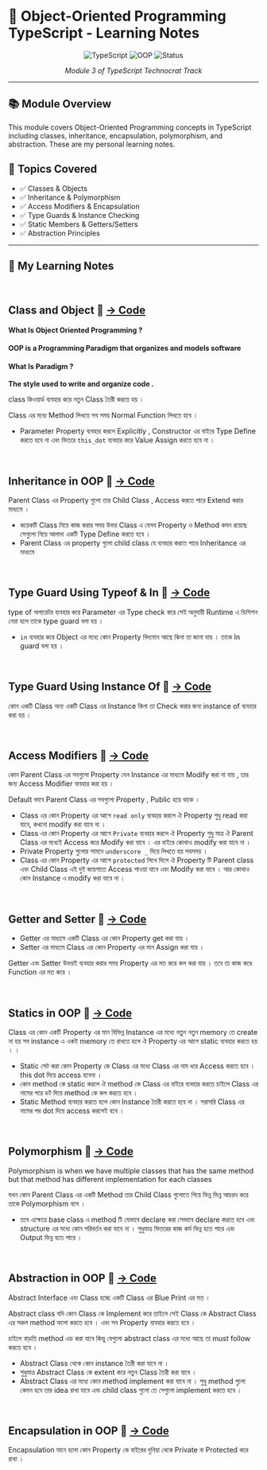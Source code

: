 # 🎯 Object-Oriented Programming TypeScript - Learning Notes

<div align="center">

![TypeScript](https://img.shields.io/badge/TypeScript-007ACC?style=for-the-badge&logo=typescript&logoColor=white)
![OOP](https://img.shields.io/badge/OOP-Concepts-blue?style=for-the-badge)
![Status](https://img.shields.io/badge/Status-Completed-success?style=for-the-badge)

_Module 3 of TypeScript Technocrat Track_

</div>

---

## 📚 Module Overview

This module covers Object-Oriented Programming concepts in TypeScript including classes, inheritance, encapsulation, polymorphism, and abstraction. These are my personal learning notes.

## 🎯 Topics Covered

- ✅ Classes & Objects
- ✅ Inheritance & Polymorphism
- ✅ Access Modifiers & Encapsulation
- ✅ Type Guards & Instance Checking
- ✅ Static Members & Getters/Setters
- ✅ Abstraction Principles

---

## 📝 My Learning Notes

<br>

## Class and Object 📄 [→ Code](./src/class.ts)

#### What Is Object Oriented Programming ?

**OOP is a Programming Paradigm that organizes and models software**

#### What Is Paradigm ?

**The style used to write and organize code .**

class কিওয়ার্ড ব্যবহার করে নতুন Class তৈরী করতে হয় ।

Class এর মধ্যে Method লিখতে সব সময় Normal Function লিখতে হবে ।

- Parameter Property ব্যবহার করলে Explicitly , Constructor এর বাইরে Type Define করতে হবে না এবং ভিতরে `this_dot` ব্যবহার করে Value Assign করতে হবে না ।

<br>

## Inheritance in OOP 📄 [→ Code](./src/inheritance.ts)

Parent Class এর Property গুলো তার Child Class , Access করতে পারে Extend করার মাধ্যমে ।

- কয়েকটি Class নিয়ে কাজ করার সময় উভয় Class এ যেসব Property ও Method কমন রয়েছে সেগুলো নিয়ে আলাদা একটি Type Define করতে হবে ।
- Parent Class এর property গুলো child class যে ব্যবহার করতে পারে Inheritance এর মাধ্যমে

<br>

## Type Guard Using Typeof & In 📄 [→ Code](./src/type-guard.ts)

type of অপারেটর ব্যবহার করে Parameter এর Type check করে সেই অনুযায়ী Runtime এ ডিসিশন নেয়া হলে তাকে type guard বলা হয় ।

- `in` ব্যবহার করে Object এর মধ্যে কোন Property বিদ্যমান আছে কিনা তা জানা যায় । তাকে In guard বলা হয় ।

<br>

## Type Guard Using Instance Of 📄 [→ Code](./src/typeGuard-instanceOf.ts)

কোন একটি Class অন্য একটি Class এর Instance কিনা তা Check করার জন্য instance of ব্যবহার করা হয় ।

<br>

## Access Modifiers 📄 [→ Code](./src/access-modifier.ts)

কোন Parent Class এর সবগুলো Property যেন Instance এর মাধ্যমে Modify করা না যায় , তার জন্য Access Modifier ব্যবহার করা হয় ।

Default ভাবে Parent Class এর সবগুলো Property , Public হয়ে থাকে ।

- Class এর কোন Property এর আগে `read only` ব্যবহার করলে ঐ Property শুধু read করা যাবে, কখনো modify করা যাবে না ।
- Class এর কোন Property এর আগে `Private` ব্যবহার করলে ঐ Property শুধু মাত্র ঐ Parent Class এর মধ্যেই Access করে Modify করা যাবে । এর বাইরে কোথাও modify করা যাবে না ।
- Private Property গুলোর সামনে `underscore _` দিয়ে লিখতে হয় সবসময় ।
- Class এর কোন Property এর আগে `protected` লিখে দিলে ঐ Property টি Parent class এবং Child Class এই দুই জায়গাতে Access পাওয়া যাবে এবং Modify করা যাবে । আর কোথাও কোন Instance এ modify করা যাবে না ।

<br>

## Getter and Setter 📄 [→ Code](./src/getter-setter.ts)

- Getter এর মাধ্যমে একটি Class এর কোন Property get করা যায় ।
- Setter এর মাধ্যমে Class এর কোন Property এর মান Assign করা যায় ।

Getter এবং Setter উভয়ই ব্যবহার করার সময় Property এর মত করে কল করা যায় । তবে তা কাজ করে Function এর মত করে ।

<br>

## Statics in OOP 📄 [→ Code](./src/static.ts)

Class এর কোন একটি Property এর মান বিভিন্ন Instance এর মধ্যে নতুন নতুন memory তে create না হয় সব instance এ একই memory তে রাখতে হলে ঐ Property এর আগে static ব্যবহার করতে হয় । ।

- Static সেট করা কোন Property কে Class এর মধ্যে Class এর নাম ধরে Access করতে হবে । this dot দিয়ে access হবেনা ।
- কোন method কে static করলে ঐ method কে Class এর বাইরে ব্যবহার করতে চাইলে Class এর নামের পরে ডট দিয়ে method কে কল করতে হবে ।
- Static Method ব্যবহার করতে হলে কোন Instance তৈরী করতে হবে না । সরাসরি Class এর নামের পর dot দিয়ে access করলেই হবে ।

<br>

## Polymorphism 📄 [→ Code](./src/polimorphism.ts)

Polymorphism is when we have multiple classes that has the same method but that method has different implementation for each classes

যখন কোন Parent Class এর একটি Method তার Child Class গুলোতে গিয়ে ভিন্ন ভিন্ন আচরন করে তাকে Polymorphism বলে ।

- তবে এক্ষেত্রে base class এ method টি যেভাবে declare করা সেভাবে declare করতে হবে এবং structure এর মধ্যে কোন পরিবর্তন করা যাবে না । শুধুমাত্র ভিতরের কাজ কর্ম ভিন্ন হতে পারে এবং Output ভিন্ন হতে পারে ।

<br>

## Abstraction in OOP 📄 [→ Code](./src/abstraction.ts)

Abstract Interface এবং Class হচ্ছে একটি Class এর Blue Print এর মত ।

Abstract class যদি কোন Class কে Implement করে তাইলে সেই Class কে Abstract Class এর সকল method ফলো করতে হবে । এবং সব Property ব্যবহার করতে হবে ।

চাইলে বাড়তি method এড করা যাবে কিন্তু যেগুলো abstract class এর মধ্যে আছে তা must follow করতে হবে ।

- Abstract Class থেকে কোন instance তৈরী করা যাবে না ।
- শুধুমাত্র Abstract Class কে extent করে নতুন Class তৈরী করা যাবে ।
- Abstract Class এর মধ্যে কোন method implement করা যাবে না । শুধু method গুলো কেমন হবে তার idea রাখা যাবে এবং child class গুলো তে সেগুলো implement করতে হবে ।

<br>

## Encapsulation in OOP 📄 [→ Code](./src/encapsulation.ts)

Encapsulation মানে হলো কোন Property কে বাইরের দুনিয়া থেকে Private বা Protected করে রাখা ।
